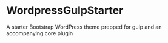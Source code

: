 WordpressGulpStarter
====================

A starter Bootstrap WordPress theme prepped for gulp and an accompanying core plugin
